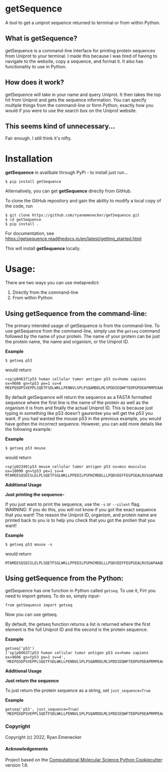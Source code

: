 getSequence
==============================

A tool to get a uniprot sequence returned to terminal or from within Python.

## What is getSequence?

getSequence is a command-line interface for printing protein sequences from Uniprot to your terminal. I made this because I was tired of having to navigate to the website, copy a sequence, and format it. It also has functionality to use in Python.

## How does it work?

getSequence will take in your name and query Uniprot. It then takes the top hit from Uniprot and gets the sequence information. You can specify multiple things from the command-line or form Python, exactly how you would if you were to use the search box on the Uniprot website.

## This seems kind of unnecessary...

Fair enough. I still think it's nifty.

# Installation

**getSequence** in availbale through PyPi - to install just run...

	$ pip install getSequence


Alternatively, you can get **getSequence** directly from GitHub. 

To clone the GitHub repository and gain the ability to modify a local copy of the code, run

	$ git clone https://github.com/ryanemenecker/getSequence.git
	$ cd getSequence
	$ pip install .


For documentation, see https://getsequence.readthedocs.io/en/latest/getting_started.html


This will install **getSequence** locally.

# Usage:

There are two ways you can use metapredict:
1. Directly from the command-line
2. From within Python

## Using getSequence from the command-line:

The primary intended usage of getSequence is from the command-line. To use getSequence from the command-line, simply use the ``getseq`` command followed by the name of your protein. The name of your protein can be just the protein name, the name and organism, or the Uniprot ID. 

**Example**

	$ getseq p53

would return

	>sp|p04637|p53 human cellular tumor antigen p53 os=homo sapiens ox=9606 gn=tp53 pe=1 sv=4
	MEEPQSDPSVEPPLSQETFSDLWKLLPENNVLSPLPSQAMDDLMLSPDDIEQWFTEDPGPDEAPRMPEAAPPVAPAPAAPTPAAPAPAPSWPLSSSVPSQKTYQGSYGFRLGFLHSGTAKSVTCTYSPALNKMFCQLAKTCPVQLWVDSTPPPGTRVRAMAIYKQSQHMTEVVRRCPHHERCSDSDGLAPPQHLIRVEGNLRVEYLDDRNTFRHSVVVPYEPPEVGSDCTTIHYNYMCNSSCMGGMNRRPILTIITLEDSSGNLLGRNSFEVRVCACPGRDRRTEEENLRKKGEPHHELPPGSTKRALPNNTSSSPQPKKKPLDGEYFTLQIRGRERFEMFRELNEALELKDAQAGKEPGGSRAHSSHLKSKKGQSTSRHKKLMFKTEGPDSD

By default getSequence will return the sequence as a FASTA formatted sequence where the first line is the name of the protein as well as the organism it is from and finally the actual Uniprot ID. This is because just typing in something like p53 doesn't gaurentee you will get the p53 you want. If you had wanted the mouse p53 in the previous example, you would have gotten the incorrect sequence. However, you can add more details like the following example:

**Example**

	$ getseq p53 mouse

would return

	>sp|p02340|p53 mouse cellular tumor antigen p53 os=mus musculus ox=10090 gn=tp53 pe=1 sv=4
	MTAMEESQSDISLELPLSQETFSGLWKLLPPEDILPSPHCMDDLLLPQDVEEFFEGPSEALRVSGAPAAQDPVTETPGPVAPAPATPWPLSSFVPSQKTYQGNYGFHLGFLQSGTAKSVMCTYSPPLNKLFCQLAKTCPVQLWVSATPPAGSRVRAMAIYKKSQHMTEVVRRCPHHERCSDGDGLAPPQHLIRVEGNLYPEYLEDRQTFRHSVVVPYEPPEAGSEYTTIHYKYMCNSSCMGGMNRRPILTIITLEDSSGNLLGRDSFEVRVCACPGRDRRTEEENFRKKEVLCPELPPGSAKRALPTCTSASPPQKKKPLDGEYFTLKIRGRKRFEMFRELNEALELKDAHATEESGDSRAHSSYLKTKKGQSTSRHKKTMVKKVGPDSD


**Additional Usage**

**Just printing the sequence-**

If you just want to print the sequence, use the ``-s`` or ``--silent`` flag. WARNING: If you do this, you will not know if you got the exact sequence that you want! The reason the Uniprot ID, organism, and protein name are printed back to you is to help you check that you got the protien that you want!

**Example**

	$ getseq p53 mouse -s

would return

	MTAMEESQSDISLELPLSQETFSGLWKLLPPEDILPSPHCMDDLLLPQDVEEFFEGPSEALRVSGAPAAQDPVTETPGPVAPAPATPWPLSSFVPSQKTYQGNYGFHLGFLQSGTAKSVMCTYSPPLNKLFCQLAKTCPVQLWVSATPPAGSRVRAMAIYKKSQHMTEVVRRCPHHERCSDGDGLAPPQHLIRVEGNLYPEYLEDRQTFRHSVVVPYEPPEAGSEYTTIHYKYMCNSSCMGGMNRRPILTIITLEDSSGNLLGRDSFEVRVCACPGRDRRTEEENFRKKEVLCPELPPGSAKRALPTCTSASPPQKKKPLDGEYFTLKIRGRKRFEMFRELNEALELKDAHATEESGDSRAHSSYLKTKKGQSTSRHKKTMVKKVGPDSD


## Using getSequence from the Python:

getSequence has one function in Python called ``getseq``. To use it, Firt you need to import getseq. To do so, simply input-

	from getSequence import getseq

Now you can use getseq.

By default, the getseq function returns a list is returned where the first element is the full Uniprot ID and the second is the protein sequence.

**Example**

	getseq('p53')
	['sp|p04637|p53 human cellular tumor antigen p53 os=homo sapiens ox=9606 gn=tp53 pe=1 sv=4', 'MEEPQSDPSVEPPLSQETFSDLWKLLPENNVLSPLPSQAMDDLMLSPDDIEQWFTEDPGPDEAPRMPEAAPPVAPAPAAPTPAAPAPAPSWPLSSSVPSQKTYQGSYGFRLGFLHSGTAKSVTCTYSPALNKMFCQLAKTCPVQLWVDSTPPPGTRVRAMAIYKQSQHMTEVVRRCPHHERCSDSDGLAPPQHLIRVEGNLRVEYLDDRNTFRHSVVVPYEPPEVGSDCTTIHYNYMCNSSCMGGMNRRPILTIITLEDSSGNLLGRNSFEVRVCACPGRDRRTEEENLRKKGEPHHELPPGSTKRALPNNTSSSPQPKKKPLDGEYFTLQIRGRERFEMFRELNEALELKDAQAGKEPGGSRAHSSHLKSKKGQSTSRHKKLMFKTEGPDSD']


**Additional Usage**

**Just return the sequence**

To just return the protein sequence as a string, set ``just_sequence=True``

**Example**

	getseq('p53', just_sequence=True)
	'MEEPQSDPSVEPPLSQETFSDLWKLLPENNVLSPLPSQAMDDLMLSPDDIEQWFTEDPGPDEAPRMPEAAPPVAPAPAAPTPAAPAPAPSWPLSSSVPSQKTYQGSYGFRLGFLHSGTAKSVTCTYSPALNKMFCQLAKTCPVQLWVDSTPPPGTRVRAMAIYKQSQHMTEVVRRCPHHERCSDSDGLAPPQHLIRVEGNLRVEYLDDRNTFRHSVVVPYEPPEVGSDCTTIHYNYMCNSSCMGGMNRRPILTIITLEDSSGNLLGRNSFEVRVCACPGRDRRTEEENLRKKGEPHHELPPGSTKRALPNNTSSSPQPKKKPLDGEYFTLQIRGRERFEMFRELNEALELKDAQAGKEPGGSRAHSSHLKSKKGQSTSRHKKLMFKTEGPDSD'


### Copyright

Copyright (c) 2022, Ryan Emenecker


#### Acknowledgements
 
Project based on the 
[Computational Molecular Science Python Cookiecutter](https://github.com/molssi/cookiecutter-cms) version 1.6.
